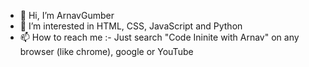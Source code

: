 - 👋 Hi, I’m ArnavGumber
- 👀 I’m interested in HTML, CSS, JavaScript and Python
- 📫 How to reach me :- Just search "Code Ininite with Arnav" on any browser (like chrome), google or YouTube

